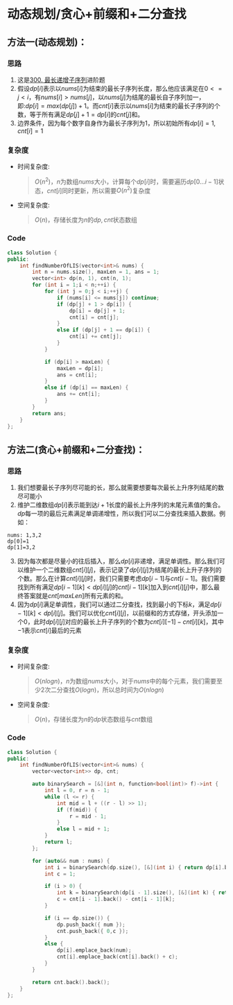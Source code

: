# 动态规划/贪心+前缀和+二分查找
## 方法一(动态规划)：
### 思路
1. 这是[300. 最长递增子序列](https://leetcode.cn/problems/longest-increasing-subsequence/)进阶题
1. 假设$dp[i]$表示以$nums[i]$为结束的最长子序列长度，那么他应该满足在$0<=j<i$，有$nums[i]>nums[j]$，以$nums[j]$为结尾的最长自子序列加一，即:$dp[i]=max(dp[j])+1$。而$cnt[i]$表示以$nums[i]$为结束的最长子序列的个数，等于所有满足$dp[j]+1=dp[i]$的$cnt[j]$和。
2. 边界条件，因为每个数字自身作为最长子序列为$1$，所以初始所有$dp[i]=1,cnt[i]=1$

### 复杂度
- 时间复杂度:
  > $O(n^2)$，$n$为数组$nums$大小，计算每个$dp[i]$时，需要遍历$dp[0...i-1]$状态，$cnt[i]$同时更新，所以需要$O(n^2)$复杂度
- 空间复杂度:
  > $O(n)$，存储长度为$n$的$dp,cnt$状态数组

### Code
```C++ []
class Solution {
public:
    int findNumberOfLIS(vector<int>& nums) {
        int n = nums.size(), maxLen = 1, ans = 1;
        vector<int> dp(n, 1), cnt(n, 1);
        for (int i = 1;i < n;++i) {
            for (int j = 0;j < i;++j) {
                if (nums[i] <= nums[j]) continue;
                if (dp[j] + 1 > dp[i]) {
                    dp[i] = dp[j] + 1;
                    cnt[i] = cnt[j];
                }
                else if (dp[j] + 1 == dp[i]) {
                    cnt[i] += cnt[j];
                }
            }

            if (dp[i] > maxLen) {
                maxLen = dp[i];
                ans = cnt[i];
            }
            else if (dp[i] == maxLen) {
                ans += cnt[i];
            }
        }
        return ans;
    }
};
```

## 方法二(贪心+前缀和+二分查找)：
### 思路
1. 我们想要最长子序列尽可能的长，那么就需要想要每次最长上升序列结尾的数尽可能小
2. 维护二维数组$dp[i]$表示能到达$i+1$长度的最长上升序列的末尾元素值的集合。$dp$每一项的最后元素满足单调递增性，所以我们可以二分查找来插入数据。例如：
```
nums: 1,3,2
dp[0]=1
dp[1]=3,2
```
3. 因为每次都是尽量小的往后插入，那么$dp[i]$非递增，满足单调性。那么我们可以维护一个二维数组$cnt[i][j]$，表示记录了$dp[i][j]$为结尾的最长上升子序列的个数。那么在计算$cnt[i][j]$时，我们只需要考虑$dp[i-1]$与$cnt[i-1]$。我们需要找到所有满足$dp[i-1][k]<dp[i][j]$的$cnt[i-1][k]$加入到$cnt[i][j]$中，那么最终答案就是$cnt[maxLen]$所有元素的和。
4. 因为$dp[i]$满足单调性，我们可以通过二分查找，找到最小的下标$k$，满足$dp[i-1][k] < dp[i][j]$。我们可以优化$cnt[i][j]$，以前缀和的方式存储，开头添加一个$0$，此时$dp[i][j]$对应的最长上升子序列的个数为$cnt[i][-1]-cnt[i][k]$，其中$-1$表示$cnt[i]$最后的元素

### 复杂度
- 时间复杂度:
  > $O(nlogn)$，$n$为数组$nums$大小，对于$nums$中的每个元素，我们需要至少$2$次二分查找$O(logn)$，所以总时间为$O(nlogn)$
- 空间复杂度:
  > $O(n)$，存储长度为$n$的$dp$状态数组与$cnt$数组

### Code
```C++ []
class Solution {
public:
    int findNumberOfLIS(vector<int>& nums) {
        vector<vector<int>> dp, cnt;

        auto binarySearch = [&](int n, function<bool(int)> f)->int {
            int l = 0, r = n - 1;
            while (l <= r) {
                int mid = l + ((r - l) >> 1);
                if (f(mid)) {
                    r = mid - 1;
                }
                else l = mid + 1;
            }
            return l;
        };

        for (auto&& num : nums) {
            int i = binarySearch(dp.size(), [&](int i) { return dp[i].back() >= num;});
            int c = 1;

            if (i > 0) {
                int k = binarySearch(dp[i - 1].size(), [&](int k) { return dp[i - 1][k] < num;});
                c = cnt[i - 1].back() - cnt[i - 1][k];
            }

            if (i == dp.size()) {
                dp.push_back({ num });
                cnt.push_back({ 0,c });
            }
            else {
                dp[i].emplace_back(num);
                cnt[i].emplace_back(cnt[i].back() + c);
            }
        }

        return cnt.back().back();
    }
};
```